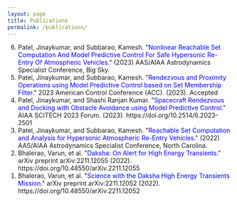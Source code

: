 ```yaml
---
layout: page
title: Publications
permalink: /publications/
---
```


<ol reversed>
  <li>Patel, Jinaykumar, and Subbarao, Kamesh. "<span style="color:blue">Nonlinear Reachable Set Computation And Model Predictive Control For Safe Hypersonic Re-Entry Of Atmospheric Vehicles.</span>" (2023) AAS/AIAA Astrodynamics Specialist Conference, Big Sky.</li>
  <li>Patel, Jinaykumar, and Subbarao, Kamesh. "<span style="color:blue">Rendezvous and Proximity Operations using Model Predictive Control based on Set Membership Filter.</span>" 2023 American Control Conference (ACC). (2023). Accepted</li>
  <li>Patel, Jinaykumar, and Shashi Ranjan Kumar. "<span style="color:blue">Spacecraft Rendezvous and Docking with Obstacle Avoidance using Model Predictive Control.</span>" AIAA SCITECH 2023 Forum. (2023). https://doi.org/10.2514/6.2023-2501</li>
  <li>Patel, Jinaykumar, and Subbarao, Kamesh. "<span style="color:blue">Reachable Set Computation and Analysis for Hypersonic Atmospheric Re-Entry Vehicles.</span>" (2022) AAS/AIAA Astrodynamics Specialist Conference, North Carolina.</li>
  <li>Bhalerao, Varun, et al. "<span style="color:blue">Daksha: On Alert for High Energy Transients.</span>" arXiv preprint arXiv:2211.12055 (2022). https://doi.org/10.48550/arXiv.2211.12055</li>
  <li>Bhalerao, Varun, et al. "<span style="color:blue">Science with the Daksha High Energy Transients Mission.</span>" arXiv preprint arXiv:2211.12052 (2022). https://doi.org/10.48550/arXiv.2211.12052</li>
</ol>

